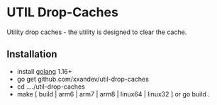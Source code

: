 # UTIL Drop-Caches

Utility drop caches - the utility is designed to clear the cache.

## Installation
- install [golang](https://go.dev/) 1.16+
- go get github.com/xxandev/util-drop-caches
- cd ..../util-drop-caches
- make [ build | arm6 | arm7 | arm8 | linux64 | linux32 ] or go build .